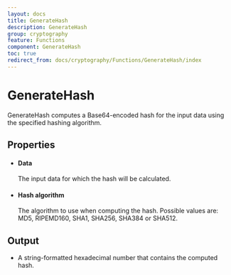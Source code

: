 ```yaml
---
layout: docs
title: GenerateHash
description: GenerateHash
group: cryptography
feature: Functions
component: GenerateHash
toc: true
redirect_from: docs/cryptography/Functions/GenerateHash/index
---
```

GenerateHash
============

GenerateHash computes a Base64-encoded hash for the input data using the specified
hashing algorithm.

Properties
----------

-  #### Data

    The input data for which the hash will be calculated.

-  #### Hash algorithm

    The algorithm to use when computing the hash. Possible values are:
    MD5, RIPEMD160, SHA1, SHA256, SHA384 or SHA512.

Output
------

-  A string-formatted hexadecimal number that contains the computed hash.
